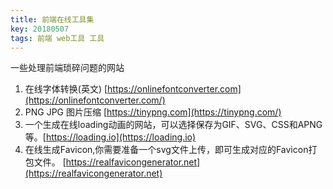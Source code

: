 ```yaml
---
title: 前端在线工具集
key: 20180507
tags: 前端 web工具 工具
---
```


<!--more-->

一些处理前端琐碎问题的网站

1. 在线字体转换(英文) [https://onlinefontconverter.com](https://onlinefontconverter.com/)
2. PNG JPG 图片压缩 [https://tinypng.com](https://tinypng.com/)
3. 一个生成在线loading动画的网站，可以选择保存为GIF、SVG、CSS和APNG等。[https://loading.io](https://loading.io)
4. 在线生成Favicon,你需要准备一个svg文件上传，即可生成对应的Favicon打包文件。 [https://realfavicongenerator.net](https://realfavicongenerator.net)